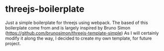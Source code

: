 # threejs-boilerplate

Just a simple boilerplate for threejs using webpack.
The based of this boilerplate come from and is largely inspired by Bruno Simon (https://github.com/brunosimon/threejs-template-simple)
As I will certainly modify it along the way, I decided to create my own template, for future project.
